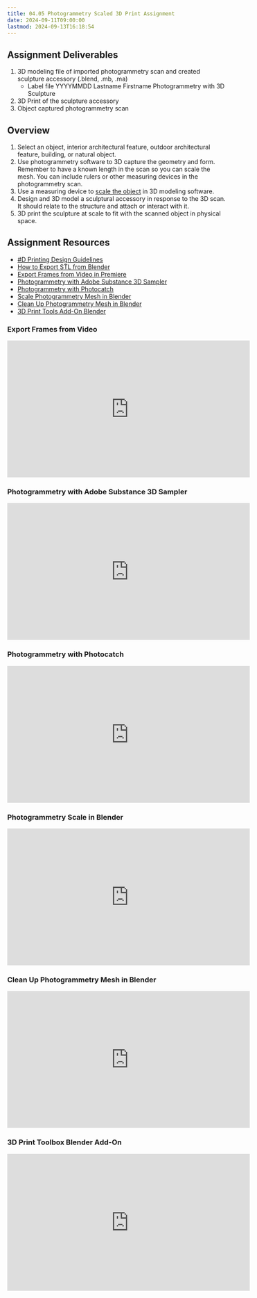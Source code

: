 ```yaml
---
title: 04.05 Photogrammetry Scaled 3D Print Assignment
date: 2024-09-11T09:00:00
lastmod: 2024-09-13T16:18:54
---
```


## Assignment Deliverables

1. 3D modeling file of imported photogrammetry scan and created sculpture accessory (.blend, .mb, .ma)
   - Label file YYYYMMDD Lastname Firstname Photogrammetry with 3D Sculpture
2. 3D Print of the sculpture accessory
3. Object captured photogrammetry scan

## Overview

1. Select an object, interior architectural feature, outdoor architectural feature, building, or natural object.
2. Use photogrammetry software to 3D capture the geometry and form. Remember to have a known length in the scan so you can scale the mesh. You can include rulers or other measuring devices in the photogrammetry scan.
3. Use a measuring device to [scale the object](https://youtu.be/MUb7I4lBSZs) in 3D modeling software.
4. Design and 3D model a sculptural accessory in response to the 3D scan. It should relate to the structure and attach or interact with it.
5. 3D print the sculpture at scale to fit with the scanned object in physical space.

## Assignment Resources

- [#D Printing Design Guidelines](../../../../digital-fabrication/3d-printing/3d-print-design-guidelines.md)
- [How to Export STL from Blender](../../../../digital-fabrication/3d-printing/export-stl-blender.md)
- [Export Frames from Video in Premiere](https://youtu.be/JCawZdzQgFA)
- [Photogrammetry with Adobe Substance 3D Sampler](https://youtu.be/wUA6qzFK_FU)
- [Photogrammetry with Photocatch](https://youtu.be/yMqH0GskhgY)
- [Scale Photogrammetry Mesh in Blender](https://youtu.be/MUb7I4lBSZs)
- [Clean Up Photogrammetry Mesh in Blender](https://youtu.be/asyItetJkbU)
- [3D Print Tools Add-On Blender](https://youtu.be/_E-b6CENHms)

<div class="video-grid">

<div class="video-card">

### Export Frames from Video

<div class="iframe-16-9-container">
<iframe class="youTubeIframe" width="560" height="315" src="https://www.youtube.com/embed/JCawZdzQgFA?rel=0" title="YouTube video player" frameborder="0" allow="accelerometer; autoplay; clipboard-write; encrypted-media; gyroscope; picture-in-picture; web-share" referrerpolicy="strict-origin-when-cross-origin" allowfullscreen></iframe>
</div>
</div>
<div class="video-card">

### Photogrammetry with Adobe Substance 3D Sampler

<div class="iframe-16-9-container">
<iframe class="youTubeIframe" width="560" height="315" src="https://www.youtube.com/embed/wUA6qzFK_FU?rel=0" title="YouTube video player" frameborder="0" allow="accelerometer; autoplay; clipboard-write; encrypted-media; gyroscope; picture-in-picture; web-share" referrerpolicy="strict-origin-when-cross-origin" allowfullscreen></iframe>
</div>
</div>

<div class="video-card">

### Photogrammetry with Photocatch

<div class="iframe-16-9-container">
<iframe class="youTubeIframe" width="560" height="315" src="https://www.youtube.com/embed/yMqH0GskhgY?rel=0" title="YouTube video player" frameborder="0" allow="accelerometer; autoplay; clipboard-write; encrypted-media; gyroscope; picture-in-picture; web-share" referrerpolicy="strict-origin-when-cross-origin" allowfullscreen></iframe>
</div>
</div>

<div class="video-card">

### Photogrammetry Scale in Blender

<div class="iframe-16-9-container">
<iframe class="youTubeIframe" width="560" height="315" src="https://www.youtube.com/embed/MUb7I4lBSZs?rel=0" title="YouTube video player" frameborder="0" allow="accelerometer; autoplay; clipboard-write; encrypted-media; gyroscope; picture-in-picture; web-share" referrerpolicy="strict-origin-when-cross-origin" allowfullscreen></iframe>
</div>
</div>

<div class="video-card">

### Clean Up Photogrammetry Mesh in Blender

<div class="iframe-16-9-container">
<iframe class="youTubeIframe" width="560" height="315" src="https://www.youtube.com/embed/asyItetJkbU?rel=0" title="YouTube video player" frameborder="0" allow="accelerometer; autoplay; clipboard-write; encrypted-media; gyroscope; picture-in-picture; web-share" referrerpolicy="strict-origin-when-cross-origin" allowfullscreen></iframe>
</div>
</div>

<div class="video-card">

### 3D Print Toolbox Blender Add-On

<div class="iframe-16-9-container">
<iframe class="youTubeIframe" width="560" height="315" src="https://www.youtube.com/embed/_E-b6CENHms?rel=0" title="YouTube video player" frameborder="0" allow="accelerometer; autoplay; clipboard-write; encrypted-media; gyroscope; picture-in-picture; web-share" referrerpolicy="strict-origin-when-cross-origin" allowfullscreen></iframe>
</div>
</div>

</div>
